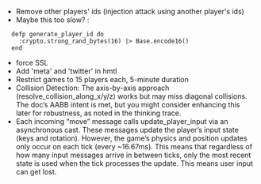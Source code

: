 - Remove other players' ids (injection attack using another player's ids)
- Maybe this too slow? :
```
  defp generate_player_id do
    :crypto.strong_rand_bytes(16) |> Base.encode16()
  end
```
- force SSL
- Add 'meta' and 'twitter' in hmtl
- Restrict games to 15 players each, 5-minute duration
- Collision Detection: The axis-by-axis approach (resolve_collision_along_x/y/z) works but may miss diagonal collisions. The doc’s AABB intent is met, but you might consider enhancing this later for robustness, as noted in the thinking trace.
- Each incoming “move” message calls update_player_input via an asynchronous cast. These messages update the player’s input state (keys and rotation). However, the game’s physics and position updates only occur on each tick (every ~16.67ms). This means that regardless of how many input messages arrive in between ticks, only the most recent state is used when the tick processes the update. This means user input can get lost.